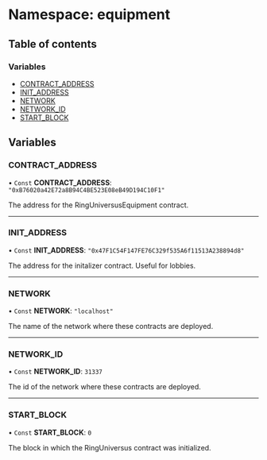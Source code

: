 # Namespace: equipment

## Table of contents

### Variables

- [CONTRACT_ADDRESS](equipment.md#contract_address)
- [INIT_ADDRESS](equipment.md#init_address)
- [NETWORK](equipment.md#network)
- [NETWORK_ID](equipment.md#network_id)
- [START_BLOCK](equipment.md#start_block)

## Variables

### CONTRACT_ADDRESS

• `Const` **CONTRACT_ADDRESS**: `"0xB76020a42E72a8B94C4BE523E08eB49D194C10F1"`

The address for the RingUniversusEquipment contract.

---

### INIT_ADDRESS

• `Const` **INIT_ADDRESS**: `"0x47F1C54F147FE76C329f535A6f11513A238894d8"`

The address for the initalizer contract. Useful for lobbies.

---

### NETWORK

• `Const` **NETWORK**: `"localhost"`

The name of the network where these contracts are deployed.

---

### NETWORK_ID

• `Const` **NETWORK_ID**: `31337`

The id of the network where these contracts are deployed.

---

### START_BLOCK

• `Const` **START_BLOCK**: `0`

The block in which the RingUniversus contract was initialized.
